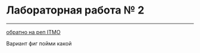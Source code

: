 # Лабораторная работа № 2


---

[обратно на реп ITMO](https://github.com/avolidaga/ITMO/tree/main/2-course/Web%20programming)


Вариант фиг пойми какой
